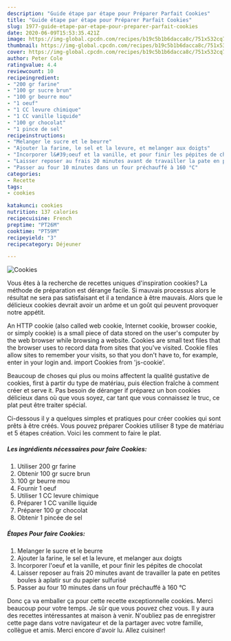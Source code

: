 ```yaml
---
description: "Guide étape par étape pour Préparer Parfait Cookies"
title: "Guide étape par étape pour Préparer Parfait Cookies"
slug: 1977-guide-etape-par-etape-pour-preparer-parfait-cookies
date: 2020-06-09T15:53:35.421Z
image: https://img-global.cpcdn.com/recipes/b19c5b1b6dacca8c/751x532cq70/cookies-photo-principale-de-la-recette.jpg
thumbnail: https://img-global.cpcdn.com/recipes/b19c5b1b6dacca8c/751x532cq70/cookies-photo-principale-de-la-recette.jpg
cover: https://img-global.cpcdn.com/recipes/b19c5b1b6dacca8c/751x532cq70/cookies-photo-principale-de-la-recette.jpg
author: Peter Cole
ratingvalue: 4.4
reviewcount: 10
recipeingredient:
- "200 gr farine"
- "100 gr sucre brun"
- "100 gr beurre mou"
- "1 oeuf"
- "1 CC levure chimique"
- "1 CC vanille liquide"
- "100 gr chocolat"
- "1 pince de sel"
recipeinstructions:
- "Melanger le sucre et le beurre"
- "Ajouter la farine, le sel et la levure, et melanger aux doigts"
- "Incorporer l&#39;oeuf et la vanille, et pour finir les pépites de chocolat"
- "Laisser reposer au frais 20 minutes avant de travailler la pate en petites boules à aplatir sur du papier sulfurisé"
- "Passer au four 10 minutes dans un four préchauffé à 160 °C"
categories:
- Recette
tags:
- cookies

katakunci: cookies 
nutrition: 137 calories
recipecuisine: French
preptime: "PT26M"
cooktime: "PT59M"
recipeyield: "3"
recipecategory: Déjeuner

---
```



![Cookies](https://img-global.cpcdn.com/recipes/b19c5b1b6dacca8c/751x532cq70/cookies-photo-principale-de-la-recette.jpg)

Vous êtes à la recherche de recettes uniques d'inspiration cookies? La méthode de préparation est dérange facile. Si mauvais processus alors le résultat ne sera pas satisfaisant et il a tendance à être mauvais. Alors que le délicieux cookies devrait avoir un arôme et un goût qui peuvent provoquer notre appétit.

An HTTP cookie (also called web cookie, Internet cookie, browser cookie, or simply cookie) is a small piece of data stored on the user&#39;s computer by the web browser while browsing a website. Cookies are small text files that the browser uses to record data from sites that you&#39;ve visited. Cookie files allow sites to remember your visits, so that you don&#39;t have to, for example, enter in your login and. import Cookies from &#39;js-cookie&#39;.

Beaucoup de choses qui plus ou moins affectent la qualité gustative de cookies, first à partir du type de matériau, puis élection fraîche à comment créer et serve it. Pas besoin de déranger if préparez un bon cookies délicieux dans où que vous soyez, car tant que vous connaissez le truc, ce plat peut être traiter spécial.


Ci-dessous il y a quelques simples et pratiques pour créer cookies qui sont prêts à être créés. Vous pouvez préparer Cookies utiliser 8 type de matériau et 5 étapes création. Voici les comment to faire le plat.

<!--inarticleads1-->

##### Les ingrédients nécessaires pour faire Cookies:

1. Utiliser 200 gr farine
1. Obtenir 100 gr sucre brun
1.  100 gr beurre mou
1. Fournir 1 oeuf
1. Utiliser 1 CC levure chimique
1. Préparer 1 CC vanille liquide
1. Préparer 100 gr chocolat
1. Obtenir 1 pincée de sel




<!--inarticleads2-->

##### Étapes Pour faire Cookies:

1. Melanger le sucre et le beurre
1. Ajouter la farine, le sel et la levure, et melanger aux doigts
1. Incorporer l&#39;oeuf et la vanille, et pour finir les pépites de chocolat
1. Laisser reposer au frais 20 minutes avant de travailler la pate en petites boules à aplatir sur du papier sulfurisé
1. Passer au four 10 minutes dans un four préchauffé à 160 °C





Donc ça va emballer ça pour cette recette exceptionnelle cookies. Merci beaucoup pour votre temps. Je sûr que vous pouvez chez vous. Il y aura des recettes  intéressantes at maison à venir. N'oubliez pas de enregistrer cette page dans votre navigateur et de la partager avec votre famille, collègue et amis. Merci encore d'avoir lu. Allez cuisiner!
